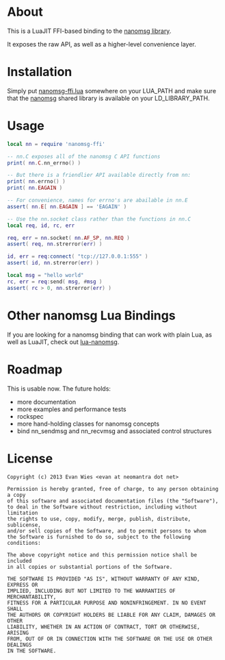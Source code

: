 About
=====

This is a LuaJIT FFI-based binding to the [nanomsg library](http://nanomsg.org).

It exposes the raw API, as well as a higher-level convenience layer.


Installation
============

Simply put [nanomsg-ffi.lua](https://github.com/neomantra/luajit-nanomsg/blob/master/nanomsg-ffi.lua)
somewhere on your LUA_PATH and make sure that the [nanomsg](https://github.com/250bpm/nanomsg)
shared library is available on your LD_LIBRARY_PATH.


Usage
=====

```lua
local nn = require 'nanomsg-ffi'

-- nn.C exposes all of the nanomsg C API functions
print( nn.C.nn_errno() )

-- But there is a friendlier API available directly from nn:
print( nn.errno() )
print( nn.EAGAIN )

-- For convenience, names for errno's are abailable in nn.E
assert( nn.E[ nn.EAGAIN ] == 'EAGAIN' )

-- Use the nn.socket class rather than the functions in nn.C
local req, id, rc, err

req, err = nn.socket( nn.AF_SP, nn.REQ )
assert( req, nn.strerror(err) )

id, err = req:connect( "tcp://127.0.0.1:555" )
assert( id, nn.strerror(err) )

local msg = "hello world"
rc, err = req:send( msg, #msg )
assert( rc > 0, nn.strerror(err) )

```


Other nanomsg Lua Bindings 
==========================

If you are looking for a nanomsg binding that can work with plain Lua,
as well as LuaJIT, check out [lua-nanomsg](https://github.com/Neopallium/lua-nanomsg).


Roadmap
=======

This is usable now.   The future holds:

 * more documentation
 * more examples and performance tests
 * rockspec
 * more hand-holding classes for nanomsg concepts
 * bind nn_sendmsg and nn_recvmsg and associated control structures


License
=======

```
Copyright (c) 2013 Evan Wies <evan at neomantra dot net>
 
Permission is hereby granted, free of charge, to any person obtaining a copy
of this software and associated documentation files (the "Software"),
to deal in the Software without restriction, including without limitation
the rights to use, copy, modify, merge, publish, distribute, sublicense,
and/or sell copies of the Software, and to permit persons to whom
the Software is furnished to do so, subject to the following conditions:
 
The above copyright notice and this permission notice shall be included
in all copies or substantial portions of the Software.
 
THE SOFTWARE IS PROVIDED "AS IS", WITHOUT WARRANTY OF ANY KIND, EXPRESS OR
IMPLIED, INCLUDING BUT NOT LIMITED TO THE WARRANTIES OF MERCHANTABILITY,
FITNESS FOR A PARTICULAR PURPOSE AND NONINFRINGEMENT. IN NO EVENT SHALL
THE AUTHORS OR COPYRIGHT HOLDERS BE LIABLE FOR ANY CLAIM, DAMAGES OR OTHER
LIABILITY, WHETHER IN AN ACTION OF CONTRACT, TORT OR OTHERWISE, ARISING
FROM, OUT OF OR IN CONNECTION WITH THE SOFTWARE OR THE USE OR OTHER DEALINGS
IN THE SOFTWARE.
```
